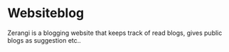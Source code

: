 # Websiteblog
Zerangi is a blogging website that keeps track of read blogs, gives public blogs as suggestion etc..
